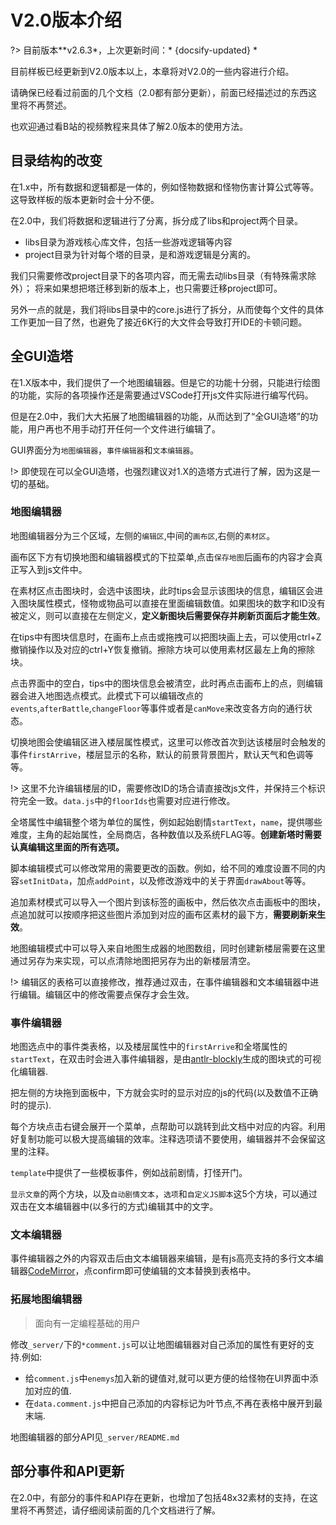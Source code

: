 # V2.0版本介绍

?> 目前版本**v2.6.3*，上次更新时间：* {docsify-updated} *

目前样板已经更新到V2.0版本以上，本章将对V2.0的一些内容进行介绍。

请确保已经看过前面的几个文档（2.0都有部分更新），前面已经描述过的东西这里将不再赘述。

也欢迎通过看B站的视频教程来具体了解2.0版本的使用方法。

## 目录结构的改变

在1.x中，所有数据和逻辑都是一体的，例如怪物数据和怪物伤害计算公式等等。这导致样板的版本更新时会十分不便。

在2.0中，我们将数据和逻辑进行了分离，拆分成了libs和project两个目录。

- libs目录为游戏核心库文件，包括一些游戏逻辑等内容
- project目录为针对每个塔的目录，是和游戏逻辑是分离的。

我们只需要修改project目录下的各项内容，而无需去动libs目录（有特殊需求除外）；
将来如果想把塔迁移到新的版本上，也只需要迁移project即可。

另外一点的就是，我们将libs目录中的core.js进行了拆分，从而使每个文件的具体工作更加一目了然，也避免了接近6K行的大文件会导致打开IDE的卡顿问题。

## 全GUI造塔

在1.X版本中，我们提供了一个地图编辑器。但是它的功能十分弱，只能进行绘图的功能，实际的各项操作还是需要通过VSCode打开js文件实际进行编写代码。

但是在2.0中，我们大大拓展了地图编辑器的功能，从而达到了“全GUI造塔”的功能，用户再也不用手动打开任何一个文件进行编辑了。

GUI界面分为`地图编辑器`，`事件编辑器`和`文本编辑器`。

!> 即使现在可以全GUI造塔，也强烈建议对1.X的造塔方式进行了解，因为这是一切的基础。

### 地图编辑器

地图编辑器分为三个区域，左侧的`编辑区`,中间的`画布区`,右侧的`素材区`。

画布区下方有切换地图和编辑器模式的下拉菜单,点击`保存地图`后画布的内容才会真正写入到js文件中。

在素材区点击图块时，会选中该图块，此时tips会显示该图块的信息，编辑区会进入图块属性模式，怪物或物品可以直接在里面编辑数值。如果图块的数字和ID没有被定义，则可以直接在左侧定义，**定义新图块后需要保存并刷新页面后才能生效**。

在tips中有图块信息时，在画布上点击或拖拽可以把图块画上去，可以使用ctrl+Z撤销操作以及对应的ctrl+Y恢复撤销。擦除方块可以使用素材区最左上角的擦除块。

点击界面中的空白，tips中的图块信息会被清空，此时再点击画布上的点，则编辑器会进入地图选点模式。此模式下可以编辑改点的`events`,`afterBattle`,`changeFloor`等事件或者是`canMove`来改变各方向的通行状态。

切换地图会使编辑区进入楼层属性模式，这里可以修改首次到达该楼层时会触发的事件`firstArrive`，楼层显示的名称，默认的前景背景图片，默认天气和色调等等。

!> 这里不允许编辑楼层的ID，需要修改ID的场合请直接改js文件，并保持三个标识符完全一致。`data.js`中的`floorIds`也需要对应进行修改。

全塔属性中编辑整个塔为单位的属性，例如起始剧情`startText`，`name`，提供哪些难度，主角的起始属性，全局商店，各种数值以及系统FLAG等。**创建新塔时需要认真编辑这里面的所有选项。**

脚本编辑模式可以修改常用的需要更改的函数。例如，给不同的难度设置不同的内容`setInitData`，加点`addPoint`，以及修改游戏中的关于界面`drawAbout`等等。

追加素材模式可以导入一个图片到该标签的画板中，然后依次点击画板中的图块，点追加就可以按顺序把这些图片添加到对应的画布区素材的最下方，**需要刷新来生效**。

地图编辑模式中可以导入来自地图生成器的地图数组，同时创建新楼层需要在这里通过另存为来实现，可以点清除地图把另存为出的新楼层清空。

!> 编辑区的表格可以直接修改，推荐通过双击，在事件编辑器和文本编辑器中进行编辑。编辑区中的修改需要点保存才会生效。

### 事件编辑器

地图选点中的事件类表格，以及楼层属性中的`firstArrive`和全塔属性的`startText`，在双击时会进入事件编辑器，是由[antlr-blockly](https://github.com/zhaouv/antlr-blockly)生成的图块式的可视化编辑器.

把左侧的方块拖到面板中，下方就会实时的显示对应的js的代码(以及数值不正确时的提示).

每个方块点击右键会展开一个菜单，点帮助可以跳转到此文档中对应的内容。利用好复制功能可以极大提高编辑的效率。注释选项请不要使用，编辑器并不会保留这里的注释。

`template`中提供了一些模板事件，例如战前剧情，打怪开门。

`显示文章`的两个方块，以及`自动剧情文本`，`选项`和`自定义JS脚本`这5个方块，可以通过双击在文本编辑器中(以多行的方式)编辑其中的文字。

### 文本编辑器

事件编辑器之外的内容双击后由文本编辑器来编辑，是有js高亮支持的多行文本编辑器[CodeMirror](https://github.com/codemirror/CodeMirror)，点confirm即可使编辑的文本替换到表格中。

### 拓展地图编辑器

> 面向有一定编程基础的用户

修改`_server/`下的`*comment.js`可以让地图编辑器对自己添加的属性有更好的支持.例如:
+ 给`comment.js`中`enemys`加入新的键值对,就可以更方便的给怪物在UI界面中添加对应的值.
+ 在`data.comment.js`中把自己添加的内容标记为叶节点,不再在表格中展开到最末端.

地图编辑器的部分API见`_server/README.md`

## 部分事件和API更新

在2.0中，有部分的事件和API存在更新，也增加了包括48x32素材的支持，在这里将不再赘述，请仔细阅读前面的几个文档进行了解。
